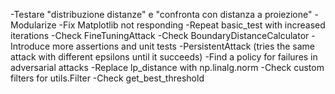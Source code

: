 -Testare "distribuzione distanze" e "confronta con distanza a proiezione"
-Modularize
-Fix Matplotlib not responding
-Repeat basic_test with increased iterations
-Check FineTuningAttack
-Check BoundaryDistanceCalculator
-Introduce more assertions and unit tests
-PersistentAttack (tries the same attack with different epsilons until it succeeds)
-Find a policy for failures in adversarial attacks
-Replace lp_distance with np.linalg.norm
-Check custom filters for utils.Filter
-Check get_best_threshold